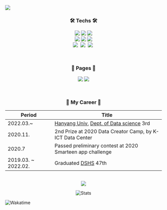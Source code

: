 <picture>
<img src="https://capsule-render.vercel.app/api?type=rect&color=timeGradient&text=%20%20%23Kim_Dohoon%20%20&fontAlign=50&fontSize=50&textBg=true">
</picture>

<h3 align="center">🛠 <b>Techs</b> 🛠</h3>
<p align="center">
<picture>
  <img src="https://img.shields.io/badge/Python-3766AB?style=flat-square&logo=Python&logoColor=white" onclick="return false;"/></a>
  <img src="https://img.shields.io/badge/C-A8B9CC?style=flat-square&logo=C&logoColor=white" onclick="return false;"/></a>
  <img src="https://img.shields.io/badge/C++-00599C?style=flat-square&logo=C%2B%2B&logoColor=white" onclick="return false;"/></a><br>
  <img src="https://img.shields.io/badge/HTML-E34F26?style=flat-square&logo=HTML5&logoColor=white" onclick="return false;"/></a>
  <img src="https://img.shields.io/badge/CSS-1572B6?style=flat-square&logo=css3&logoColor=white" onclick="return false;"/></a>
  <img src="https://img.shields.io/badge/JS-ffb13b?style=flat-square&logo=javascript&logoColor=white" onclick="return false;"/></a>
  <br>
  <img src="https://img.shields.io/badge/Tensorflow-FF6F00?style=flat-square&logo=Tensorflow&logoColor=white"/></a>&nbsp 
  <img src="https://img.shields.io/badge/Django-092E20?style=flat-square&logo=Django&logoColor=white"/></a>&nbsp 
  <img src="https://img.shields.io/badge/Mysql-E6B91E?style=flat-square&logo=MySql&logoColor=white"/></a>&nbsp 
  </picture>
</p>

<br>
<h3 align="center"> 📃 <b>Pages</b> 📃 </h3>
  <p align="center">
  <a href="https://github.com/tt-adisoh" target="_blank"><img src="https://img.shields.io/badge/Github-181717.svg?&style=for-the-badge&logo=GitHub&logoColor=white"/></a>
  <a href="https://www.instagram.com/kdh.yu/" target="_blank"><img src="https://img.shields.io/badge/Instagram-E4405F.svg?&style=for-the-badge&logo=instagram&logoColor=white"/></a>
</p>
<br>

<h3 align="center">📎 <b>My Career</b> 📎</h3>
<div align="center">

|Period|Title|
|----|----|
|2022.03.~| [Hanyang Univ](https://www.hanyang.ac.kr/), [Dept. of Data science](https://hyds.hanyang.ac.kr/) 3rd|
|2020.11.| 2nd Prize at 2020 Data Creator Camp, by K-ICT Data Center|
|2020.7| Passed preliminary contest at 2020 Smarteen app challenge|
|2019.03. ~ 2022.02.| Graduated [DSHS](https://www.dshs.kr/) 47th|

</div>

<br>
<div align="center">
<a href="https://solved.ac/profile/kdhyu"><img src="http://mazassumnida.wtf/api/v2/generate_badge?boj=kdhyu"></a>
<picture>

![Stats](https://github-readme-stats.vercel.app/api/top-langs/?username=tt-adisoh&layout=compact&show_icons=true&theme=material-palenight&hide_border=true)

</picture>
</div>

<p align="center"><picture>

![Wakatime](https://github-readme-stats.vercel.app/api/wakatime?username=kdhyu&theme=material-palenight&hide_border=true)

</picture>
</p>
